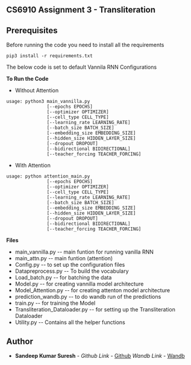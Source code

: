 <h2>CS6910 Assignment 3 - Transliteration </h2>


## Prerequisites

Before running the code you need to install all the requirements

```
pip3 install -r requirements.txt
```
The below code is set to default Vannila RNN Configurations

**To Run the Code**

* Without Attention 

```
usage: python3 main_vannilla.py 
               [--epochs EPOCHS] 
               [--optimizer OPTIMIZER]
               [--cell_type CELL_TYPE] 
               [--learning_rate LEARNING_RATE]
               [--batch_size BATCH_SIZE] 
               [--embedding_size EMBEDDING_SIZE]
               [--hidden_size HIDDEN_LAYER_SIZE]
               [--dropout DROPOUT]
               [--bidirectional BIDIRECTIONAL]
               [--teacher_forcing TEACHER_FORCING]
```

* With Attention

```
usage: python attention_main.py 
               [--epochs EPOCHS] 
               [--optimizer OPTIMIZER]
               [--cell_type CELL_TYPE] 
               [--learning_rate LEARNING_RATE]
               [--batch_size BATCH_SIZE] 
               [--embedding_size EMBEDDING_SIZE]
               [--hidden_size HIDDEN_LAYER_SIZE]
               [--dropout DROPOUT]
               [--bidirectional BIDIRECTIONAL]
               [--teacher_forcing TEACHER_FORCING]

```

**Files**

* main_vannilla.py -- main funtion for running vanilla RNN
* main_attn.py -- main funtion (attention)
* Config.py -- to set up the configuration files
* Datapreprocess.py -- To build the vocabulary
* Load_batch.py -- for batching the data
* Model.py -- for creating vannilla model architecture
* Model_Attention.py -- for creating attenton model architecture
* prediction_wandb.py -- to do wandb run of the predictions
* train.py -- for training the Model
* Transliteration_Dataloader.py -- for setting up the Transliteration Dataloader
* Utility.py -- Contains all the helper functions

## Author

* **Sandeep Kumar Suresh** - *Github Link* - [Github](https://github.com/sandeepkumarsuresh/cs6910_assignment3)
                            *Wandb Link* - [Wandb](https://api.wandb.ai/links/ee23s059/zg89vvb7)